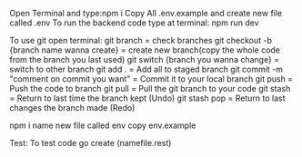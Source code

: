 Open Terminal and type:npm i
Copy All .env.example and create new file called .env
To run the backend code type at terminal: npm run dev

To use git open terminal:
git branch = check branches
git checkout -b {branch name wanna create} = create new branch(copy the whole code from the branch you last used)
git switch {branch you wanna change} = switch to other branch
git add . = Add all to staged branch
git commit -m "comment on commit you want" = Commit it to your local branch
git push = Push the code to branch
git pull = Pull the git branch to your code
git stash = Return to last time the branch kept (Undo)
git stash pop = Return to last changes the branch made (Redo)

npm i
name new file called env
copy env.example

Test:
To test code go create (namefile.rest)